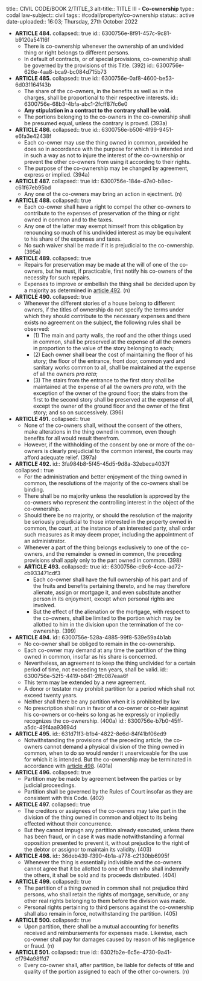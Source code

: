 title:: CIVIL CODE/BOOK 2/TITLE_3
alt-title:: TITLE III - **Co-ownership**
type:: codal
law-subject:: civil
tags:: #codal/property/co-ownership
status:: active
date-uploaded:: 16:03; Thursday, 27th October 2022

- **ARTICLE 484.**
  collapsed:: true
  id:: 6300756e-8f91-457c-9c81-b9120a54116f
	- There is co-ownership whenever the ownership of an undivided thing or right belongs to different persons.
	- In default of contracts, or of special provisions, co-ownership shall be governed by the provisions of this Title. (392)
	  id:: 6300756e-626e-4aa8-bca9-bc084d715b73
- **ARTICLE 485.**
  collapsed:: true
  id:: 6300756e-0af8-4600-be53-6d031164f43b
	- The share of the co-owners, in the benefits as well as in the charges, shall be proportional to their respective interests.
	  id:: 6300756e-68b3-4bfa-abc1-2fcff87fc6e0
	- **Any stipulation in a contract to the contrary shall be void.**
	- The portions belonging to the co-owners in the co-ownership shall be presumed equal, unless the contrary is proved. (393a)
- **ARTICLE 486.**
  collapsed:: true
  id:: 6300756e-b506-4f99-9451-e6fa3e42438f
	- Each co-owner may use the thing owned in common, provided he does so in accordance with the purpose for which it is intended and in such a way as not to injure the interest of the co-ownership or prevent the other co-owners from using it according to their rights.
	- The purpose of the co-ownership may be changed by agreement, express or implied. (394a)
- **ARTICLE 487.**
  collapsed:: true
  id:: 6300756e-184e-47e0-b8ec-c61f67eb95bd
	- Any one of the co-owners may bring an action in ejectment. (n)
- **ARTICLE 488.**
  collapsed:: true
	- Each co-owner shall have a right to compel the other co-owners to contribute to the expenses of preservation of the thing or right owned in common and to the taxes.
	- Any one of the latter may exempt himself from this obligation by renouncing so much of his undivided interest as may be equivalent to his share of the expenses and taxes.
	- No such waiver shall be made if it is prejudicial to the co-ownership. (395a)
- **ARTICLE 489.**
  collapsed:: true
	- Repairs for preservation may be made at the will of one of the co-owners, but he must, if practicable, first notify his co-owners of the necessity for such repairs.
	- Expenses to improve or embellish the thing shall be decided upon by a majority as determined in [article 492](((3fa984b8-5f45-45d5-9d8a-32ebeca4037f))). (n)
- **ARTICLE 490.**
  collapsed:: true
	- Whenever the different stories of a house belong to different owners, if the titles of ownership do not specify the terms under which they should contribute to the necessary expenses and there exists no agreement on the subject, the following rules shall be observed:
		- (1) The main and party walls, the roof and the other things used in common, shall be preserved at the expense of all the owners in proportion to the value of the story belonging to each;
		- (2) Each owner shall bear the cost of maintaining the floor of his story; the floor of the entrance, front door, common yard and sanitary works common to all, shall be maintained at the expense of all the owners *pro rata*;
		- (3) The stairs from the entrance to the first story shall be maintained at the expense of all the owners *pro rata*, with the exception of the owner of the ground floor; the stairs from the first to the second story shall be preserved at the expense of all, except the owner of the ground floor and the owner of the first story; and so on successively. (396)
- **ARTICLE 491.**
  collapsed:: true
	- None of the co-owners shall, without the consent of the others, make alterations in the thing owned in common, even though benefits for all would result therefrom.
	- However, if the withholding of the consent by one or more of the co-owners is clearly prejudicial to the common interest, the courts may afford adequate relief. (397a)
- **ARTICLE 492.**
  id:: 3fa984b8-5f45-45d5-9d8a-32ebeca4037f
  collapsed:: true
	- For the administration and better enjoyment of the thing owned in common, the resolutions of the majority of the co-owners shall be binding.
	- There shall be no majority unless the resolution is approved by the co-owners who represent the controlling interest in the object of the co-ownership.
	- Should there be no majority, or should the resolution of the majority be seriously prejudicial to those interested in the property owned in common, the court, at the instance of an interested party, shall order such measures as it may deem proper, including the appointment of an administrator.
	- Whenever a part of the thing belongs exclusively to one of the co-owners, and the remainder is owned in common, the preceding provisions shall apply only to the part owned in common. (398)
	- **ARTICLE 493.**
	  collapsed:: true
	  id:: 6300756e-c9c6-4cce-ad72-cb933471cdf3
		- Each co-owner shall have the full ownership of his part and of the fruits and benefits pertaining thereto, and he may therefore alienate, assign or mortgage it, and even substitute another person in its enjoyment, except when personal rights are involved.
		- But the effect of the alienation or the mortgage, with respect to the co-owners, shall be limited to the portion which may be allotted to him in the division upon the termination of the co-ownership. (399)
- **ARTICLE 494.**
  id:: 6300756e-528a-4885-99f8-539e59a4b1ab
	- No co-owner shall be obliged to remain in the co-ownership.
	- Each co-owner may demand at any time the partition of the thing owned in common, insofar as his share is concerned.
	- Nevertheless, an agreement to keep the thing undivided for a certain period of time, not exceeding ten years, shall be valid. 
	  id:: 6300756e-52f5-4419-b841-2ffc087eaa6f
	- This term may be extended by a new agreement.
	- A donor or testator may prohibit partition for a period which shall not exceed twenty years.
	- Neither shall there be any partition when it is prohibited by law.
	- No prescription shall run in favor of a co-owner or co-heir against his co-owners or co-heirs so long as he expressly or impliedly recognizes the co-ownership. (400a)
	  id:: 6300756e-b7b0-45ff-a5dc-49f4aa93694d
- **ARTICLE 495.**
  id:: 631d71f3-b1b4-4822-8e6d-84f41bf06ed9
	- Notwithstanding the provisions of the preceding article, the co-owners cannot demand a physical division of the thing owned in common, when to do so would render it unserviceable for the use for which it is intended. But the co-ownership may be terminated in accordance with [article 498](((36deb439-f390-4b1a-a778-c2130bb6995f))). (401a)
- **ARTICLE 496.**
  collapsed:: true
	- Partition may be made by agreement between the parties or by judicial proceedings.
	- Partition shall be governed by the Rules of Court insofar as they are consistent with this Code. (402)
- **ARTICLE 497.**
  collapsed:: true
	- The creditors or assignees of the co-owners may take part in the division of the thing owned in common and object to its being effected without their concurrence.
	- But they cannot impugn any partition already executed, unless there has been fraud, or in case it was made notwithstanding a formal opposition presented to prevent it, without prejudice to the right of the debtor or assignor to maintain its validity. (403)
- **ARTICLE 498.**
  id:: 36deb439-f390-4b1a-a778-c2130bb6995f
	- Whenever the thing is essentially indivisible and the co-owners cannot agree that it be allotted to one of them who shall indemnify the others, it shall be sold and its proceeds distributed. (404)
- **ARTICLE 499.**
  collapsed:: true
	- The partition of a thing owned in common shall not prejudice third persons, who shall retain the rights of mortgage, servitude, or any other real rights belonging to them before the division was made.
	- Personal rights pertaining to third persons against the co-ownership shall also remain in force, notwithstanding the partition. (405)
- **ARTICLE 500.**
  collapsed:: true
	- Upon partition, there shall be a mutual accounting for benefits received and reimbursements for expenses made. Likewise, each co-owner shall pay for damages caused by reason of his negligence or fraud. (n)
- **ARTICLE 501.**
  collapsed:: true
  id:: 6302fb2e-6c5e-4730-9a41-ef794a98ffd7
	- Every co-owner shall, after partition, be liable for defects of title and quality of the portion assigned to each of the other co-owners. (n)